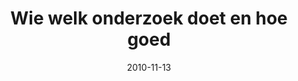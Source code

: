 ---
date: 2010-11-13
title: Wie welk onderzoek doet en hoe goed
source: "NRC/Handelsblad: Warna Oosterbaan"
sourceUrl: https://www.nrc.nl/digitaleeditie/NH/20101109___/1_009/
pdfLink: 20101113-oosterbaan-nrc.pdf
---